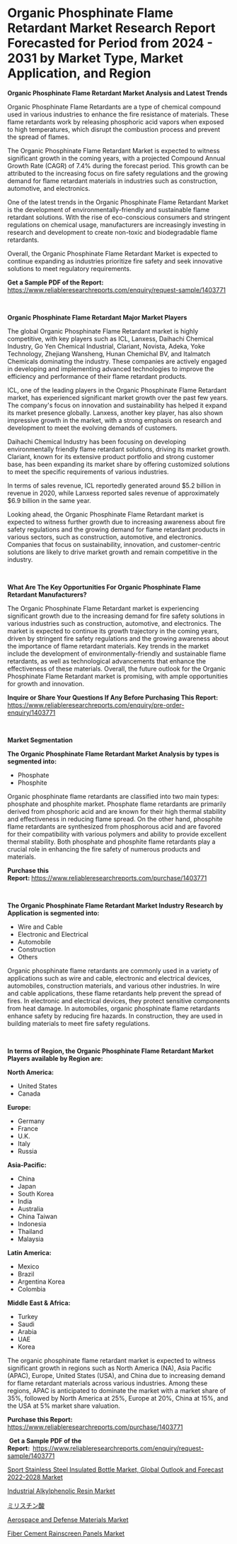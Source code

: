 <p><h1>Organic Phosphinate Flame Retardant Market Research Report Forecasted for Period from 2024 -  2031 by Market Type, Market Application, and Region</h1></p><p><strong>Organic Phosphinate Flame Retardant Market Analysis and Latest Trends</strong></p>
<p><p>Organic Phosphinate Flame Retardants are a type of chemical compound used in various industries to enhance the fire resistance of materials. These flame retardants work by releasing phosphoric acid vapors when exposed to high temperatures, which disrupt the combustion process and prevent the spread of flames.</p><p>The Organic Phosphinate Flame Retardant Market is expected to witness significant growth in the coming years, with a projected Compound Annual Growth Rate (CAGR) of 7.4% during the forecast period. This growth can be attributed to the increasing focus on fire safety regulations and the growing demand for flame retardant materials in industries such as construction, automotive, and electronics.</p><p>One of the latest trends in the Organic Phosphinate Flame Retardant Market is the development of environmentally-friendly and sustainable flame retardant solutions. With the rise of eco-conscious consumers and stringent regulations on chemical usage, manufacturers are increasingly investing in research and development to create non-toxic and biodegradable flame retardants.</p><p>Overall, the Organic Phosphinate Flame Retardant Market is expected to continue expanding as industries prioritize fire safety and seek innovative solutions to meet regulatory requirements.</p></p>
<p><strong>Get a Sample PDF of the Report:&nbsp;</strong> <a href="https://www.reliableresearchreports.com/enquiry/request-sample/1403771">https://www.reliableresearchreports.com/enquiry/request-sample/1403771</a></p>
<p>&nbsp;</p>
<p><strong>Organic Phosphinate Flame Retardant Major Market Players</strong></p>
<p><p>The global Organic Phosphinate Flame Retardant market is highly competitive, with key players such as ICL, Lanxess, Daihachi Chemical Industry, Go Yen Chemical Industrial, Clariant, Novista, Adeka, Yoke Technology, Zhejiang Wansheng, Hunan Chemichal BV, and Italmatch Chemicals dominating the industry. These companies are actively engaged in developing and implementing advanced technologies to improve the efficiency and performance of their flame retardant products.</p><p>ICL, one of the leading players in the Organic Phosphinate Flame Retardant market, has experienced significant market growth over the past few years. The company's focus on innovation and sustainability has helped it expand its market presence globally. Lanxess, another key player, has also shown impressive growth in the market, with a strong emphasis on research and development to meet the evolving demands of customers.</p><p>Daihachi Chemical Industry has been focusing on developing environmentally friendly flame retardant solutions, driving its market growth. Clariant, known for its extensive product portfolio and strong customer base, has been expanding its market share by offering customized solutions to meet the specific requirements of various industries.</p><p>In terms of sales revenue, ICL reportedly generated around $5.2 billion in revenue in 2020, while Lanxess reported sales revenue of approximately $6.9 billion in the same year.</p><p>Looking ahead, the Organic Phosphinate Flame Retardant market is expected to witness further growth due to increasing awareness about fire safety regulations and the growing demand for flame retardant products in various sectors, such as construction, automotive, and electronics. Companies that focus on sustainability, innovation, and customer-centric solutions are likely to drive market growth and remain competitive in the industry.</p></p>
<p>&nbsp;</p>
<p><strong>What Are The Key Opportunities For Organic Phosphinate Flame Retardant Manufacturers?</strong></p>
<p><p>The Organic Phosphinate Flame Retardant market is experiencing significant growth due to the increasing demand for fire safety solutions in various industries such as construction, automotive, and electronics. The market is expected to continue its growth trajectory in the coming years, driven by stringent fire safety regulations and the growing awareness about the importance of flame retardant materials. Key trends in the market include the development of environmentally-friendly and sustainable flame retardants, as well as technological advancements that enhance the effectiveness of these materials. Overall, the future outlook for the Organic Phosphinate Flame Retardant market is promising, with ample opportunities for growth and innovation.</p></p>
<p><strong>Inquire or Share Your Questions If Any Before Purchasing This Report:</strong> <a href="https://www.reliableresearchreports.com/enquiry/pre-order-enquiry/1403771">https://www.reliableresearchreports.com/enquiry/pre-order-enquiry/1403771</a></p>
<p>&nbsp;</p>
<p><strong>Market Segmentation</strong></p>
<p><strong>The Organic Phosphinate Flame Retardant Market Analysis by types is segmented into:</strong></p>
<p><ul><li>Phosphate</li><li>Phosphite</li></ul></p>
<p><p>Organic phosphinate flame retardants are classified into two main types: phosphate and phosphite market. Phosphate flame retardants are primarily derived from phosphoric acid and are known for their high thermal stability and effectiveness in reducing flame spread. On the other hand, phosphite flame retardants are synthesized from phosphorous acid and are favored for their compatibility with various polymers and ability to provide excellent thermal stability. Both phosphate and phosphite flame retardants play a crucial role in enhancing the fire safety of numerous products and materials.</p></p>
<p><strong>Purchase this Report:&nbsp;</strong><a href="https://www.reliableresearchreports.com/purchase/1403771">https://www.reliableresearchreports.com/purchase/1403771</a></p>
<p>&nbsp;</p>
<p><strong>The Organic Phosphinate Flame Retardant Market Industry Research by Application is segmented into:</strong></p>
<p><ul><li>Wire and Cable</li><li>Electronic and Electrical</li><li>Automobile</li><li>Construction</li><li>Others</li></ul></p>
<p><p>Organic phosphinate flame retardants are commonly used in a variety of applications such as wire and cable, electronic and electrical devices, automobiles, construction materials, and various other industries. In wire and cable applications, these flame retardants help prevent the spread of fires. In electronic and electrical devices, they protect sensitive components from heat damage. In automobiles, organic phosphinate flame retardants enhance safety by reducing fire hazards. In construction, they are used in building materials to meet fire safety regulations.</p></p>
<p>&nbsp;</p>
<p><strong>In terms of Region, the Organic Phosphinate Flame Retardant Market Players available by Region are:</strong></p>
<p>
    <p> <strong> North America: </strong>
        <ul>
            <li>United States</li>
            <li>Canada</li>
        </ul>
        </p> 
    <p> <strong> Europe: </strong>
        <ul>
            <li>Germany</li>
            <li>France</li>
            <li>U.K.</li>
            <li>Italy</li>
            <li>Russia</li>
        </ul>
        </p> 
    <p> <strong> Asia-Pacific: </strong>
        <ul>
            <li>China</li>
            <li>Japan</li>
            <li>South Korea</li>
            <li>India</li>
            <li>Australia</li>
            <li>China Taiwan</li>
            <li>Indonesia</li>
            <li>Thailand</li>
            <li>Malaysia</li>
        </ul>
        </p> 
    <p> <strong> Latin America: </strong>
        <ul>
            <li>Mexico</li>
            <li>Brazil</li>
            <li>Argentina Korea</li>
            <li>Colombia</li>
        </ul>
        </p> 
    <p> <strong> Middle East & Africa: </strong>
        <ul>
            <li>Turkey</li>
            <li>Saudi</li>
            <li>Arabia</li>
            <li>UAE</li>
            <li>Korea</li>
        </ul>
    </p>
    </p>
<p><p>The organic phosphinate flame retardant market is expected to witness significant growth in regions such as North America (NA), Asia Pacific (APAC), Europe, United States (USA), and China due to increasing demand for flame retardant materials across various industries. Among these regions, APAC is anticipated to dominate the market with a market share of 35%, followed by North America at 25%, Europe at 20%, China at 15%, and the USA at 5% market share valuation.</p></p>
<p><strong>Purchase this Report: </strong><a href="https://www.reliableresearchreports.com/purchase/1403771">https://www.reliableresearchreports.com/purchase/1403771</a></p>
<p>&nbsp;<strong>Get a Sample PDF of the Report:&nbsp;&nbsp;</strong><a href="https://www.reliableresearchreports.com/enquiry/request-sample/1403771">https://www.reliableresearchreports.com/enquiry/request-sample/1403771</a></p>
<p><strong></strong></p>
<p><p><a href="https://iodized-pantydraco-05c.notion.site/Sport-Stainless-Steel-Insulated-Bottle-Market-Global-Outlook-and-Forecast-2022-2028-Market-Size-Ma-5c14d349128c451e95e63e64194f96f9">Sport Stainless Steel Insulated Bottle Market, Global Outlook and Forecast 2022-2028 Market</a></p><p><a href="https://github.com/rahu1506/Market-Research-Report-List-3/blob/main/industrial-alkylphenolic-resin-market.md">Industrial Alkylphenolic Resin Market</a></p><p><a href="https://medium.com/@jennyferfeil2023/%E3%83%9F%E3%83%AA%E3%82%B9%E3%83%81%E3%83%B3%E9%85%B8%E5%B8%82%E5%A0%B4%E3%81%AE%E8%A6%8F%E6%A8%A1%E3%81%A8%E5%B8%82%E5%A0%B4%E3%83%88%E3%83%AC%E3%83%B3%E3%83%89-%E5%AE%8C%E5%85%A8%E3%81%AA%E6%A5%AD%E7%95%8C%E6%A6%82%E8%A6%81-2024%E5%B9%B4%E3%81%8B%E3%82%892031%E5%B9%B4%E3%81%BE%E3%81%A7-9ff93bb5b3fb">ミリスチン酸</a></p><p><a href="https://view.publitas.com/reportprime-1/aerospace-and-defense-materials-market-research-report-reveals-the-latest-trends-and-opportunities-of-this-market-for-period-from-2024-2031/">Aerospace and Defense Materials Market</a></p><p><a href="https://view.publitas.com/reportprime-1/fiber-cement-rainscreen-panels-market-analysis-and-market-size-global-industry-overview-market-segmentation-and-forecast-2024-to-2031/">Fiber Cement Rainscreen Panels Market</a></p></p>